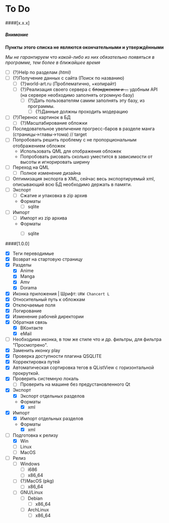 # To Do

####[x.x.x]
##### Внимание
**Пункты этого списка не являются окончательными и утверждёнными**

*Мы не гарантируем что какой-либо из них обязательно появяться в программе, тем более в ближайшее время*
- [ ] {?}Help по разделам *(html)*
- [ ] {?}Получение данных с сайта (Поиск по названию)
  - [ ] {?}world-art.ru (Проблематично, +копирайт)
  - [ ] {?}Реализация своего сервера с ~~блэкджеком и ...~~ удобным API (на сервере необходимо заполнять огромную базу)
     - [ ] {?}Дать пользователям самим заполнять эту базу, из программы.
       - [ ] {?}Данные должны проходить модерацию
- [ ] {?}Перенос картинок в БД
  - [ ] {?}Масштабирование обложки
- [ ] Последовательное увеличение прогресс-баров в разделе манга (страницы->главы->тома) // target
- [ ] Попробовать решить проблему с не пропорциональным отображением обложек
  - Использовать QML для отображения обложек
  - Попробовать рисовать сколько уместится в зависимости от высоты и игнорировать ширину
- [ ] Переход на QML
  - [ ] Полное изменение дизайна
- [ ] Оптимизация экспорта в XML, сейчас весь экспортируемый xml, описывающий всю БД необходимо держать в памяти.
- [ ] Экспорт
  - [ ] Сжатие и упаковка в zip архив
  - Форматы
    - [ ] sqlite
- [ ] Импорт
  - [ ] Импорт из zip архива
  - Форматы
    - [ ] sqlite



####[1.0.0]
- [x] Теги переводимые
- [x] Возврат на стартовую страницу
- [x] Разделы
  - [x] Anime
  - [x] Manga
  - [x] Amv
  - [x] Dorama
- [x] Иконка приложения | Шрифт: `URW Chancert L`
- [x] Относительный путь к обложкам
- [x] Отключаемые поля
- [x] Логирование
- [x] Изменение рабочей директории
- [x] Обратная связь
  - [x] ВКонтакте
  - [x] eMail
- [ ] Необходима иконка, в том же стиле что и др. фильтры, для фильтра "Просмотрено".
- [x] Заменить иконку play
- [x] Проверка доступности плагина QSQLITE
- [x] Корректировка путей
- [x] Автоматическая сортировка тегов в QListView с горизонтальной прокруткой.
- [x] Проверить системную локаль
  - [ ] Проверить на машине без предустановленного Qt
- [x] Экспорт
  - [x] Экспорт отдельных разделов
  - Форматы
    - [x] xml
- [x] Импорт
  - [x] Импорт отдельных разделов
  - Форматы
    - [x] xml
- [ ] Подготовка к релизу
  - [x] Win
  - [ ] Linux
  - [ ] MacOS
- [ ] Релиз
  - [ ] Windows
    - [ ] i686
    - [ ] x86_64
  - [ ] {?}MacOS (pkg)
    - [ ] x86_64
  - [ ] GNU/Linux
    - [ ] Debian
      - [ ] x86_64
    - [ ] ArchLinux
      - [ ] x86_64
